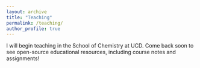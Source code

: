 ```yaml
---
layout: archive
title: "Teaching"
permalink: /teaching/
author_profile: true
---
```


I will begin teaching in the School of Chemistry at UCD. Come back soon to see open-source educational resources, including course notes and assignments!
